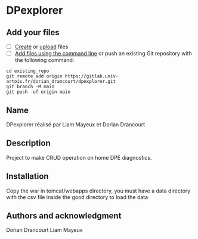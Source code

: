 # DPexplorer
## Add your files

- [ ] [Create](https://docs.gitlab.com/ee/user/project/repository/web_editor.html#create-a-file) or [upload](https://docs.gitlab.com/ee/user/project/repository/web_editor.html#upload-a-file) files
- [ ] [Add files using the command line](https://docs.gitlab.com/ee/gitlab-basics/add-file.html#add-a-file-using-the-command-line) or push an existing Git repository with the following command:

```
cd existing_repo
git remote add origin https://gitlab.univ-artois.fr/dorian_drancourt/dpexplorer.git
git branch -M main
git push -uf origin main
```

## Name
DPexplorer réalisé par Liam Mayeux et Dorian Drancourt
## Description
Project to make CRUD operation on home DPE diagnostics.
## Installation
Copy the war in tomcat/webapps directory, you must have a data directory with the csv file inside the good directory to load the data


## Authors and acknowledgment
Dorian Drancourt
Liam Mayeux

